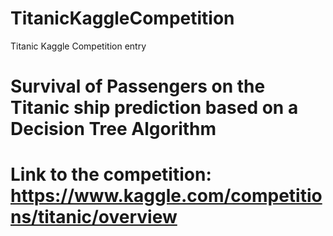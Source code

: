 # TitanicKaggleCompetition
 Titanic Kaggle Competition entry 
# Survival of Passengers on the Titanic ship prediction based on a Decision Tree Algorithm
# Link to the competition: https://www.kaggle.com/competitions/titanic/overview
